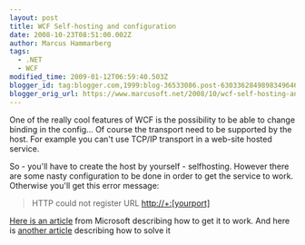 ```yaml
---
layout: post
title: WCF Self-hosting and configuration
date: 2008-10-23T08:51:00.002Z
author: Marcus Hammarberg
tags:
  - .NET
  - WCF
modified_time: 2009-01-12T06:59:40.503Z
blogger_id: tag:blogger.com,1999:blog-36533086.post-6303362849898349646
blogger_orig_url: https://www.marcusoft.net/2008/10/wcf-self-hosting-and-configuration.html
---
```


One of the really cool features of WCF is the possibility to be able to change binding in the config... Of course the transport need to be supported by the host. For example you can't use TCP/IP transport in a web-site hosted service.

So - you'll have to create the host by yourself - selfhosting. However there are some nasty configuration to be done in order to get the service to work. Otherwise you'll get this error message:

> HTTP could not register URL [http://+:[yourport]](http://+:%5Byourport%5D)

[Here is an article](http://msdn.microsoft.com/en-us/library/ms733768.aspx) from Microsoft describing how to get it to work. And here is [another article](http://blogs.msdn.com/paulwh/archive/2007/05/04/addressaccessdeniedexception-http-could-not-register-url-http-8080.aspx) describing how to solve it
